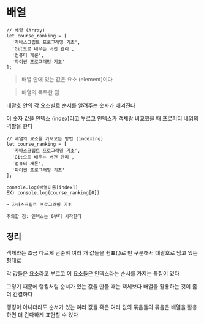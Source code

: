 # 배열

```
// 배열 (Array)
let course_ranking = [
  '자바스크립트 프로그래밍 기초',
  'Git으로 배우는 버전 관리',
  '컴퓨터 개론',
  '파이썬 프로그래밍 기초'
];
```

>배열 안에 있는 값은 요소 (element)이다

>배열의 독특한 점

대괄호 안의 각 요소별로 순서를 알려주는 숫자가 매겨진다

이 숫자 값을 인덱스 (index)라고 부르고 인덱스가 객체랑 비교했을 때 프로퍼티 네임의 역할을 한다

```
// 배열의 요소를 가져오는 방법 (indexing)
let course_ranking = [
  '자바스크립트 프로그래밍 기초',
  'Git으로 배우는 버전 관리',
  '컴퓨터 개론',
  '파이썬 프로그래밍 기초'
];

console.log(배열이름[index])
EX) console.log(course_ranking[0])

➡️ 자바스크립트 프로그래밍 기초

주의할 점: 인덱스는 0부터 시작한다
```

## 정리
객체와는 조금 다르게 단순히 여러 개 값들을 쉼표(,)로 만 구분해서 대괄호로 담고 있는 형태로

각 값들은 요소라고 부르고 이 요소들은 인덱스라는 순서를 가지는 특징이 있다 

그렇기 때문에 랭킹처럼 순서가 있는 값을 만들 때는 객체보다 배열을 활용하는 것이 좀 더 간결하다

랭킹이 아니더라도 순서가 있는 여러 값들 혹은 여러 값의 묶음들의 묶음은 배열을 활용하면 더 간다하게 표현할 수 있다
